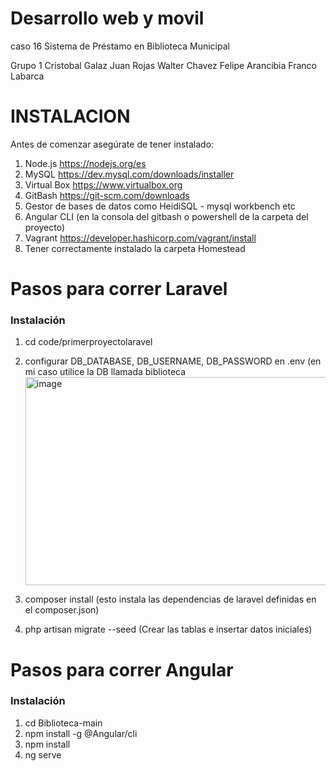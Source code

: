 # Desarrollo web y movil
caso 16  Sistema de Préstamo en Biblioteca Municipal 

Grupo 1 
Cristobal Galaz 
Juan Rojas
Walter Chavez
Felipe Arancibia
Franco Labarca

# INSTALACION

Antes de comenzar asegúrate de tener instalado:
1) Node.js https://nodejs.org/es
2) MySQL https://dev.mysql.com/downloads/installer
3) Virtual Box https://www.virtualbox.org
4) GitBash https://git-scm.com/downloads
5) Gestor de bases de datos como HeidiSQL - mysql workbench etc 
6) Angular CLI (en la consola del gitbash o powershell de la carpeta del proyecto)
7) Vagrant https://developer.hashicorp.com/vagrant/install
8) Tener correctamente instalado la carpeta Homestead 

# Pasos para correr Laravel
###  Instalación
1) cd code/primerproyectolaravel 

2) configurar DB_DATABASE, DB_USERNAME, DB_PASSWORD en .env (en mi caso utilice la DB llamada biblioteca <img width="786" height="333" alt="image" src="https://github.com/user-attachments/assets/6f4bb5ea-b7c3-4d3f-ae05-ff2930511620" />
3) composer install (esto instala las dependencias de laravel definidas en el composer.json)
4) php artisan migrate --seed (Crear las tablas e insertar datos iniciales)


# Pasos para correr Angular
###  Instalación
1) cd Biblioteca-main
2) npm install -g @Angular/cli
3) npm install
4) ng serve

